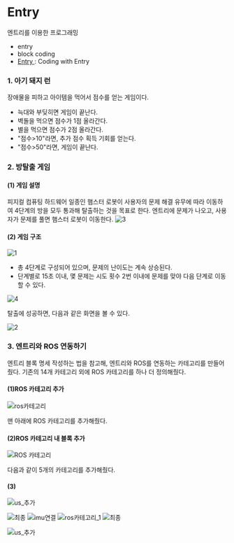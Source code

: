 # Entry
엔트리를 이용한 프로그래밍

- entry
- block coding
- [Entry ](https://github.com/hyejeong99/Entry) : Coding with Entry

### 1. 아기 돼지 런
장애물을 피하고 아이템을 먹어서 점수를 얻는 게임이다.
- 늑대와 부딪히면 게임이 끝난다.
- 벽돌을 먹으면 점수가 1점 올라간다.
- 별을 먹으면 점수가 2점 올라간다.
- "점수>10"라면, 추가 점수 획득 기회를 얻는다.
- "점수>50"라면, 게임이 끝난다.

### 2. 방탈출 게임
#### (1) 게임 설명
피지컬 컴퓨팅 하드웨어 일종인 햄스터 로봇이 사용자의 문제 해결 유무에 따라 이동하여 4단계의 방을 모두 통과해 탈출하는 것을 목표로 한다. 엔트리에 문제가 나오고, 사용자가 문제를 풀면 햄스터 로봇이 이동한다. 
![3](https://user-images.githubusercontent.com/59854960/114136594-ec3ac600-9945-11eb-85c9-e46df52f0dc9.JPG)

#### (2) 게임 구조

![1](https://user-images.githubusercontent.com/59854960/114135839-cb25a580-9944-11eb-9780-69bc3d6a14b5.png)

- 총 4단계로 구성되어 있으며, 문제의 난이도는 계속 상승된다.
- 단계별로 15초 이내, 몇 문제는 시도 횟수 2번 이내에 문제를 맞야 다음 단계로 이동할 수 있다.

![4](https://user-images.githubusercontent.com/59854960/114136598-ed6bf300-9945-11eb-9bf3-375be33127d3.JPG)

탈출에 성공하면, 다음과 같은 화면을 볼 수 있다.

![2](https://user-images.githubusercontent.com/59854960/114135840-cc56d280-9944-11eb-88d5-f53f7432661a.png)

### 3. 엔트리와 ROS 연동하기
엔트리 블록 명세 작성하는 법을 참고해, 엔트리와 ROS를 연동하는 카테고리를 만들어줬다.
기존의 14개 카테고리 외에 ROS 카테고리를 하나 더 정의해줬다.

#### (1)ROS 카테고리 추가

![ros카테고리](https://user-images.githubusercontent.com/59854960/117400965-a1a96b00-af3e-11eb-90e5-212521f99611.PNG)

맨 아래에 ROS 카테고리를 추가해줬다.

#### (2)ROS 카테고리 내 블록 추가

![ROS 카테고리](https://user-images.githubusercontent.com/59854960/117401160-01a01180-af3f-11eb-97a2-c97f7dc1c3bb.PNG)

다음과 같이 5개의 카테고리를 추가해줬다.

#### (3)
![us_추가](https://user-images.githubusercontent.com/59854960/117400967-a2420180-af3e-11eb-9f5f-d418f1d8c6f8.PNG)


![최종](https://user-images.githubusercontent.com/59854960/117400953-9e15e400-af3e-11eb-8974-e92d38b2af07.PNG)
![imu연결](https://user-images.githubusercontent.com/59854960/117400961-a110d480-af3e-11eb-9428-81c19f0d55ea.PNG)
![ros카테고리_1](https://user-images.githubusercontent.com/59854960/117400963-a1a96b00-af3e-11eb-9a9e-92b516309ecf.PNG)
![최종](https://user-images.githubusercontent.com/59854960/117400964-a1a96b00-af3e-11eb-9e6a-593c7ee7a1d0.PNG)

![us_추가](https://user-images.githubusercontent.com/59854960/117400967-a2420180-af3e-11eb-9f5f-d418f1d8c6f8.PNG)

